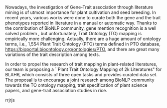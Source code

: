 
Nowadays, the investigation of Gene-Trait association through literature mining is of utmost importance for plant cultivation and seed breeding. In recent years, various works were done to curate both the gene and the trait phenotypes reported in literature in a manual or automatic way. 
Thanks to the contribution of BioNLP community, gene mention recognition is a well solved problem , but unfortunately, Trait Ontology (TO) mapping is empirically more challenging. Actually, there are a huge amount of ontology terms, i.e., 1,554 Plant Trait Ontology (PTO) terms defined in PTO database, https://bioportal.bioontology.org/ontologies/PTO, and there are great many variations of the trait description among texts.

In order to propel the research of trait mapping in plant-related literatures, our team is proposing a ``Plant Trait Ontology Mapping of 2k Literatures" for BLAH6, which consists of three open tasks and provides curated data set.
The proposal is to encourage a joint research among BioNLP community towards the TO ontology mapping, trait specification of plant science papers, and gene-trait association studies in rice. 


rrjrjs
